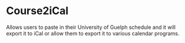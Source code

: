 # Course2iCal
Allows users to paste in their University of Guelph schedule and it will export it to iCal or allow them to export it to various calendar programs.
